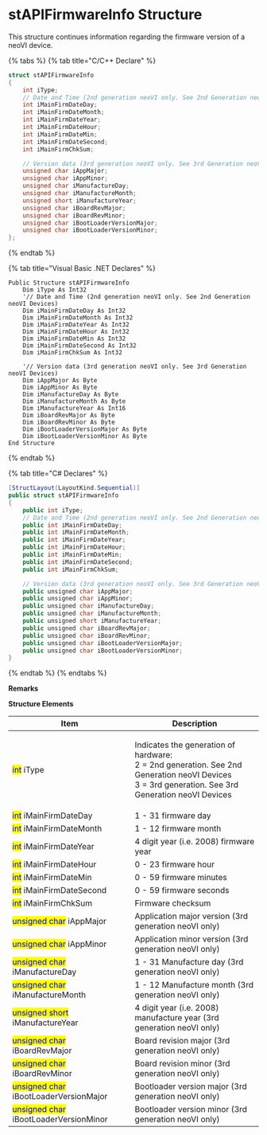 # stAPIFirmwareInfo Structure

This structure continues information regarding the firmware version of a neoVI device.

{% tabs %}
{% tab title="C/C++ Declare" %}
```cpp
struct stAPIFirmwareInfo
{
    int iType;
    // Date and Time (2nd generation neoVI only. See 2nd Generation neoVI Devices)
    int iMainFirmDateDay;
    int iMainFirmDateMonth;
    int iMainFirmDateYear;
    int iMainFirmDateHour;
    int iMainFirmDateMin;
    int iMainFirmDateSecond;
    int iMainFirmChkSum;

    // Version data (3rd generation neoVI only. See 3rd Generation neoVI Devices)
    unsigned char iAppMajor;
    unsigned char iAppMinor;
    unsigned char iManufactureDay;
    unsigned char iManufactureMonth;
    unsigned short iManufactureYear;
    unsigned char iBoardRevMajor;
    unsigned char iBoardRevMinor;
    unsigned char iBootLoaderVersionMajor;
    unsigned char iBootLoaderVersionMinor;
};
```
{% endtab %}

{% tab title="Visual Basic .NET Declares" %}
```vbnet
Public Structure stAPIFirmwareInfo
    Dim iType As Int32
    '// Date and Time (2nd generation neoVI only. See 2nd Generation neoVI Devices)
    Dim iMainFirmDateDay As Int32
    Dim iMainFirmDateMonth As Int32
    Dim iMainFirmDateYear As Int32
    Dim iMainFirmDateHour As Int32
    Dim iMainFirmDateMin As Int32
    Dim iMainFirmDateSecond As Int32
    Dim iMainFirmChkSum As Int32

    '// Version data (3rd generation neoVI only. See 3rd Generation neoVI Devices)
    Dim iAppMajor As Byte
    Dim iAppMinor As Byte
    Dim iManufactureDay As Byte
    Dim iManufactureMonth As Byte
    Dim iManufactureYear As Int16
    Dim iBoardRevMajor As Byte
    Dim iBoardRevMinor As Byte
    Dim iBootLoaderVersionMajor As Byte
    Dim iBootLoaderVersionMinor As Byte
End Structure
```
{% endtab %}

{% tab title="C# Declares" %}
```csharp
[StructLayout(LayoutKind.Sequential)]
public struct stAPIFirmwareInfo
{
    public int iType;
    // Date and Time (2nd generation neoVI only. See 2nd Generation neoVI Devices)
    public int iMainFirmDateDay;
    public int iMainFirmDateMonth;
    public int iMainFirmDateYear;
    public int iMainFirmDateHour;
    public int iMainFirmDateMin;
    public int iMainFirmDateSecond;
    public int iMainFirmChkSum;

    // Version data (3rd generation neoVI only. See 3rd Generation neoVI Devices)
    public unsigned char iAppMajor;
    public unsigned char iAppMinor;
    public unsigned char iManufactureDay;
    public unsigned char iManufactureMonth;
    public unsigned short iManufactureYear;
    public unsigned char iBoardRevMajor;
    public unsigned char iBoardRevMinor;
    public unsigned char iBootLoaderVersionMajor;
    public unsigned char iBootLoaderVersionMinor;
}
```
{% endtab %}
{% endtabs %}

**Remarks**

**Structure Elements**

| Item                                                                   | Description                                                                                                                                                  |
| ---------------------------------------------------------------------- | ------------------------------------------------------------------------------------------------------------------------------------------------------------ |
| <mark style="color:blue;">int</mark> iType                             | <p>Indicates the generation of hardware:<br>2 = 2nd generation. See 2nd Generation neoVI Devices<br>3 = 3rd generation. See 3rd Generation neoVI Devices</p> |
| <mark style="color:blue;">int</mark> iMainFirmDateDay                  | 1 - 31 firmware day                                                                                                                                          |
| <mark style="color:blue;">int</mark> iMainFirmDateMonth                | 1 - 12 firmware month                                                                                                                                        |
| <mark style="color:blue;">int</mark> iMainFirmDateYear                 | 4 digit year (i.e. 2008) firmware year                                                                                                                       |
| <mark style="color:blue;">int</mark> iMainFirmDateHour                 | 0 - 23 firmware hour                                                                                                                                         |
| <mark style="color:blue;">int</mark> iMainFirmDateMin                  | 0 - 59 firmware minutes                                                                                                                                      |
| <mark style="color:blue;">int</mark> iMainFirmDateSecond               | 0 - 59 firmware seconds                                                                                                                                      |
| <mark style="color:blue;">int</mark> iMainFirmChkSum                   | Firmware checksum                                                                                                                                            |
| <mark style="color:blue;">unsigned char</mark> iAppMajor               | Application major version (3rd generation neoVI only)                                                                                                        |
| <mark style="color:blue;">unsigned char</mark> iAppMinor               | Application minor version (3rd generation neoVI only)                                                                                                        |
| <mark style="color:blue;">unsigned char</mark> iManufactureDay         | 1 - 31 Manufacture day (3rd generation neoVI only)                                                                                                           |
| <mark style="color:blue;">unsigned char</mark> iManufactureMonth       | 1 - 12 Manufacture month (3rd generation neoVI only)                                                                                                         |
| <mark style="color:blue;">unsigned short</mark> iManufactureYear       | 4 digit year (i.e. 2008) manufacture year (3rd generation neoVI only)                                                                                        |
| <mark style="color:blue;">unsigned char</mark> iBoardRevMajor          | Board revision major (3rd generation neoVI only)                                                                                                             |
| <mark style="color:blue;">unsigned char</mark> iBoardRevMinor          | Board revision minor (3rd generation neoVI only)                                                                                                             |
| <mark style="color:blue;">unsigned char</mark> iBootLoaderVersionMajor | Bootloader version major (3rd generation neoVI only)                                                                                                         |
| <mark style="color:blue;">unsigned char</mark> iBootLoaderVersionMinor | Bootloader version minor (3rd generation neoVI only)                                                                                                         |
